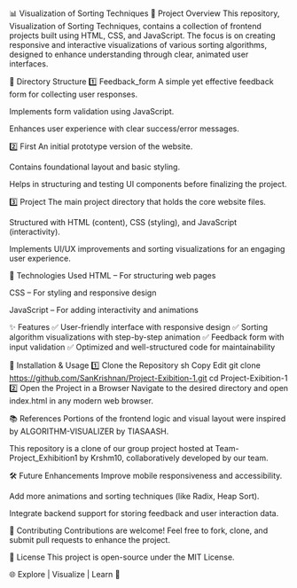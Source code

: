📊 Visualization of Sorting Techniques
📌 Project Overview
This repository, Visualization of Sorting Techniques, contains a collection of frontend projects built using HTML, CSS, and JavaScript. The focus is on creating responsive and interactive visualizations of various sorting algorithms, designed to enhance understanding through clear, animated user interfaces.

📁 Directory Structure
1️⃣ Feedback_form
A simple yet effective feedback form for collecting user responses.

Implements form validation using JavaScript.

Enhances user experience with clear success/error messages.

2️⃣ First
An initial prototype version of the website.

Contains foundational layout and basic styling.

Helps in structuring and testing UI components before finalizing the project.

3️⃣ Project
The main project directory that holds the core website files.

Structured with HTML (content), CSS (styling), and JavaScript (interactivity).

Implements UI/UX improvements and sorting visualizations for an engaging user experience.

🔧 Technologies Used
HTML – For structuring web pages

CSS – For styling and responsive design

JavaScript – For adding interactivity and animations

✨ Features
✅ User-friendly interface with responsive design
✅ Sorting algorithm visualizations with step-by-step animation
✅ Feedback form with input validation
✅ Optimized and well-structured code for maintainability

🚀 Installation & Usage
1️⃣ Clone the Repository
sh
Copy
Edit
git clone https://github.com/SanKrishnan/Project-Exibition-1.git
cd Project-Exibition-1
2️⃣ Open the Project in a Browser
Navigate to the desired directory and open index.html in any modern web browser.

📚 References
Portions of the frontend logic and visual layout were inspired by ALGORITHM-VISUALIZER by TIASAASH.

This repository is a clone of our group project hosted at Team-Project_Exhibition1 by Krshm10, collaboratively developed by our team.

🛠️ Future Enhancements
Improve mobile responsiveness and accessibility.

Add more animations and sorting techniques (like Radix, Heap Sort).

Integrate backend support for storing feedback and user interaction data.

🤝 Contributing
Contributions are welcome! Feel free to fork, clone, and submit pull requests to enhance the project.

📜 License
This project is open-source under the MIT License.

🌐 Explore | Visualize | Learn 🚀
